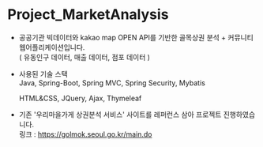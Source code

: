 # Project_MarketAnalysis

- 공공기관 빅데이터와 kakao map OPEN API를 기반한 골목상권 분석 + 커뮤니티 웹어플리케이션입니다.  
  ( 유동인구 데이터, 매출 데이터, 점포 데이터 ) 
  
- 사용된 기술 스택  
  Java, Spring-Boot, Spring MVC, Spring Security, Mybatis  
  
  HTML&CSS, JQuery, Ajax, Thymeleaf  
  
- 기존 '우리마을가게 상권분석 서비스' 사이트를 레퍼런스 삼아 프로젝트 진행하였습니다.  
  링크 : https://golmok.seoul.go.kr/main.do
